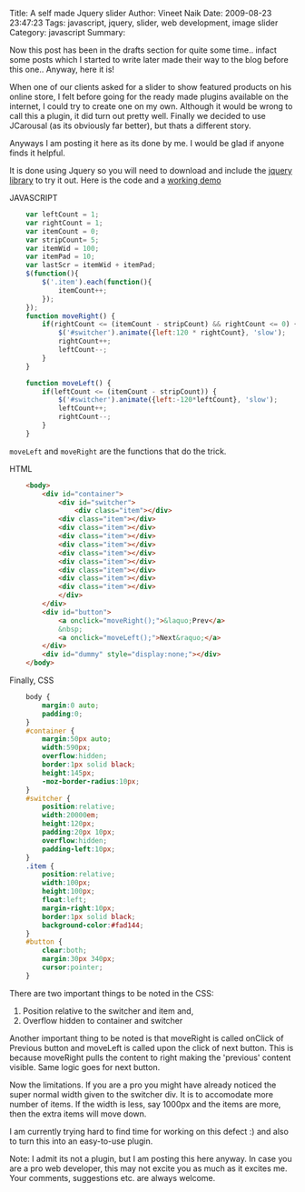 Title: A self made Jquery slider
Author: Vineet Naik
Date: 2009-08-23 23:47:23
Tags: javascript, jquery, slider, web development, image slider
Category: javascript
Summary: 

Now this post has been in the drafts section for quite some
time.. infact some posts which I started to write later made their way
to the blog before this one.. Anyway, here it is!

When one of our clients asked for a slider to show featured products
on his online store, I felt before going for the ready made plugins
available on the internet, I could try to create one on my
own. Although it would be wrong to call this a plugin, it did turn out
pretty well. Finally we decided to use JCarousal (as its obviously far
better), but thats a different story.

Anyways I am posting it here as its done by me. I would be glad if
anyone finds it helpful.

It is done using Jquery so you will need to download and include the
[jquery library](http://docs.jquery.com/Downloading_jQuery) to try it
out. Here is the code and a
[working demo](http://www.noiseokplease.com/slider/test.html)

JAVASCRIPT

```javascript
    var leftCount = 1;
    var rightCount = 1;
    var itemCount = 0;
    var stripCount= 5;
    var itemWid = 100;
    var itemPad = 10;
    var lastScr = itemWid + itemPad;
    $(function(){
        $('.item').each(function(){
            itemCount++;
        });
    });
    function moveRight() {
        if(rightCount <= (itemCount - stripCount) && rightCount <= 0) {
            $('#switcher').animate({left:120 * rightCount}, 'slow');        
            rightCount++;
            leftCount--;
        }
    }

    function moveLeft() {
        if(leftCount <= (itemCount - stripCount)) {
            $('#switcher').animate({left:-120*leftCount}, 'slow');
            leftCount++;
            rightCount--;
        }
    }
```

``moveLeft`` and ``moveRight`` are the functions that do the trick.

HTML

```html
    <body>
        <div id="container">
            <div id="switcher">
                <div class="item"></div>
    	    <div class="item"></div>
    	    <div class="item"></div>
    	    <div class="item"></div>
    	    <div class="item"></div>
    	    <div class="item"></div>
    	    <div class="item"></div>
    	    <div class="item"></div>
    	    <div class="item"></div>
    	    <div class="item"></div>
            </div>
        </div>
        <div id="button">
            <a onclick="moveRight();">&laquo;Prev</a>
            &nbsp;
            <a onclick="moveLeft();">Next&raquo;</a>
        </div>
        <div id="dummy" style="display:none;"></div> 
    </body>
```

Finally, CSS

```css
    body {
        margin:0 auto;
        padding:0;
    }
    #container {
        margin:50px auto;
        width:590px;
        overflow:hidden;
        border:1px solid black;
        height:145px;
        -moz-border-radius:10px;
    }
    #switcher {
        position:relative;
        width:20000em;
        height:120px;
        padding:20px 10px;
        overflow:hidden;
        padding-left:10px;
    }
    .item {
        position:relative;
        width:100px;
        height:100px;
        float:left;
        margin-right:10px;
        border:1px solid black;
        background-color:#fad144;
    }
    #button {
        clear:both;
        margin:30px 340px;
        cursor:pointer;
    }
```

There are two important things to be noted in the CSS:

1. Position relative to the switcher and item and,
2. Overflow hidden to container and switcher

Another important thing to be noted is that moveRight is called
onClick of Previous button and moveLeft is called upon the click of
next button. This is because moveRight pulls the content to right
making the 'previous' content visible. Same logic goes for next
button.

Now the limitations. If you are a pro you might have already noticed
the super normal width given to the switcher div. It is to accomodate
more number of items. If the width is less, say 1000px and the items
are more, then the extra items will move down.

I am currently trying hard to find time for working on this defect :)
and also to turn this into an easy-to-use plugin.

Note: I admit its not a plugin, but I am posting this here anyway. In
case you are a pro web developer, this may not excite you as much as
it excites me. Your comments, suggestions etc. are always welcome.
